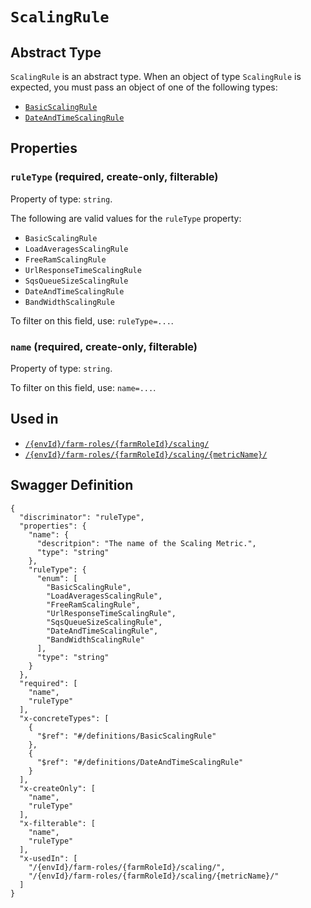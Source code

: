 # `ScalingRule` #




## Abstract Type ##

`ScalingRule` is an abstract type. When an object of type `ScalingRule` is expected, you must pass an object of
one of the following types:

  + [`BasicScalingRule`](./../definitions/BasicScalingRule.mkd)
  + [`DateAndTimeScalingRule`](./../definitions/DateAndTimeScalingRule.mkd)




## Properties ##

### `ruleType` (required, create-only, filterable) ###




Property of type: `string`.

 
The following are valid values for the `ruleType` property:
  + `BasicScalingRule`
  + `LoadAveragesScalingRule`
  + `FreeRamScalingRule`
  + `UrlResponseTimeScalingRule`
  + `SqsQueueSizeScalingRule`
  + `DateAndTimeScalingRule`
  + `BandWidthScalingRule`

To filter on this field, use: `ruleType=...`.


### `name` (required, create-only, filterable) ###




Property of type: `string`.


To filter on this field, use: `name=...`.




## Used in ##

  + [`/{envId}/farm-roles/{farmRoleId}/scaling/`](./../rest/api/v1beta0/user/{envId}/farm-roles/{farmRoleId}/scaling/)
  + [`/{envId}/farm-roles/{farmRoleId}/scaling/{metricName}/`](./../rest/api/v1beta0/user/{envId}/farm-roles/{farmRoleId}/scaling/{metricName}/)

## Swagger Definition ##

    {
      "discriminator": "ruleType", 
      "properties": {
        "name": {
          "descritpion": "The name of the Scaling Metric.", 
          "type": "string"
        }, 
        "ruleType": {
          "enum": [
            "BasicScalingRule", 
            "LoadAveragesScalingRule", 
            "FreeRamScalingRule", 
            "UrlResponseTimeScalingRule", 
            "SqsQueueSizeScalingRule", 
            "DateAndTimeScalingRule", 
            "BandWidthScalingRule"
          ], 
          "type": "string"
        }
      }, 
      "required": [
        "name", 
        "ruleType"
      ], 
      "x-concreteTypes": [
        {
          "$ref": "#/definitions/BasicScalingRule"
        }, 
        {
          "$ref": "#/definitions/DateAndTimeScalingRule"
        }
      ], 
      "x-createOnly": [
        "name", 
        "ruleType"
      ], 
      "x-filterable": [
        "name", 
        "ruleType"
      ], 
      "x-usedIn": [
        "/{envId}/farm-roles/{farmRoleId}/scaling/", 
        "/{envId}/farm-roles/{farmRoleId}/scaling/{metricName}/"
      ]
    }
